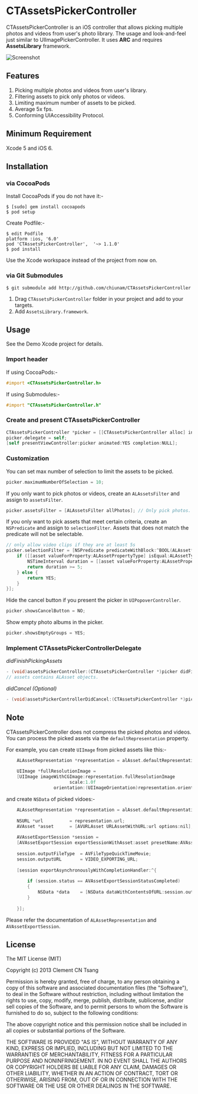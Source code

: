 # CTAssetsPickerController

CTAssetsPickerController is an iOS controller that allows picking multiple photos and videos from user's photo library. The usage and look-and-feel just similar to UIImagePickerController. It uses **ARC** and requires **AssetsLibrary** framework.

![Screenshot](https://raw.github.com/chiunam/CTAssetsPickerController/master/Screenshot.png "Screenshot")

## Features
1. Picking multiple photos and videos from user's library.
2. Filtering assets to pick only photos or videos.
3. Limiting maximum number of assets to be picked.
4. Average 5x fps.
5. Conforming UIAccessibility Protocol.

## Minimum Requirement
Xcode 5 and iOS 6.

## Installation

### via CocoaPods
Install CocoaPods if you do not have it:-
````
$ [sudo] gem install cocoapods
$ pod setup
````
Create Podfile:-
````
$ edit Podfile
platform :ios, '6.0'
pod 'CTAssetsPickerController',  '~> 1.1.0'
$ pod install
````
Use the Xcode workspace instead of the project from now on.

### via Git Submodules

````
$ git submodule add http://github.com/chiunam/CTAssetsPickerController
````
1. Drag `CTAssetsPickerController` folder in your project and add to your targets.
2. Add `AssetsLibrary.framework`.

## Usage

See the Demo Xcode project for details.

### Import header

If using CocoaPods:-
```` objective-c
#import <CTAssetsPickerController.h>
````
If using Submodules:-
```` objective-c
#import "CTAssetsPickerController.h"
````

### Create and present CTAssetsPickerController

```` objective-c
CTAssetsPickerController *picker = [[CTAssetsPickerController alloc] init];
picker.delegate = self;
[self presentViewController:picker animated:YES completion:NULL];
````

### Customization
You can set max number of selection to limit the assets to be picked.

```` objective-c
picker.maximumNumberOfSelection = 10;
````

If you only want to pick photos or videos, create an `ALAssetsFilter` and assign to `assetsFilter`.
```` objective-c
picker.assetsFilter = [ALAssetsFilter allPhotos]; // Only pick photos.
````    

If you only want to pick assets that meet certain criteria, create an `NSPredicate` and assign to `selectionFilter`.
Assets that does not match the predicate will not be selectable.
```` objective-c
// only allow video clips if they are at least 5s
picker.selectionFilter = [NSPredicate predicateWithBlock:^BOOL(ALAsset* asset, NSDictionary *bindings) {
    if ([[asset valueForProperty:ALAssetPropertyType] isEqual:ALAssetTypeVideo]) {
        NSTimeInterval duration = [[asset valueForProperty:ALAssetPropertyDuration] doubleValue];
        return duration >= 5;
    } else {
        return YES;
    }
}];
````    

Hide the cancel button if you present the picker in `UIPopoverController`.
```` objective-c
picker.showsCancelButton = NO;
````

Show empty photo albums in the picker.
```` objective-c
picker.showsEmptyGroups = YES;
````


### Implement CTAssetsPickerControllerDelegate

*didFinishPickingAssets*
```` objective-c
- (void)assetsPickerController:(CTAssetsPickerController *)picker didFinishPickingAssets:(NSArray *)assets
// assets contains ALAsset objects.
````

*didCancel (Optional)*
```` objective-c
- (void)assetsPickerControllerDidCancel:(CTAssetsPickerController *)picker;
````

## Note
CTAssetsPickerController does not compress the picked photos and videos. You can process the picked assets via the `defaultRepresentation` property.

For example, you can create `UIImage` from picked assets like this:-

```` objective-c
    ALAssetRepresentation *representation = alAsset.defaultRepresentation;
    
    UIImage *fullResolutionImage =
    [UIImage imageWithCGImage:representation.fullResolutionImage
                        scale:1.0f
                  orientation:(UIImageOrientation)representation.orientation];
````

and create `NSData` of picked vidoes:-

```` objective-c
    ALAssetRepresentation *representation = alAsset.defaultRepresentation;
    
    NSURL *url          = representation.url;
    AVAsset *asset      = [AVURLAsset URLAssetWithURL:url options:nil];
    
    AVAssetExportSession *session =
    [AVAssetExportSession exportSessionWithAsset:asset presetName:AVAssetExportPresetLowQuality];
    
    session.outputFileType  = AVFileTypeQuickTimeMovie;
    session.outputURL       = VIDEO_EXPORTING_URL;
    
    [session exportAsynchronouslyWithCompletionHandler:^{
        
        if (session.status == AVAssetExportSessionStatusCompleted)
        {
            NSData *data    = [NSData dataWithContentsOfURL:session.outputURL];
        }
        
    }];

````
Please refer the documentation of `ALAssetRepresentation` and `AVAssetExportSession`.

## License

 The MIT License (MIT)
 
 Copyright (c) 2013 Clement CN Tsang
 
 Permission is hereby granted, free of charge, to any person obtaining a copy
 of this software and associated documentation files (the "Software"), to deal
 in the Software without restriction, including without limitation the rights
 to use, copy, modify, merge, publish, distribute, sublicense, and/or sell
 copies of the Software, and to permit persons to whom the Software is
 furnished to do so, subject to the following conditions:
 
 The above copyright notice and this permission notice shall be included in
 all copies or substantial portions of the Software.
 
 THE SOFTWARE IS PROVIDED "AS IS", WITHOUT WARRANTY OF ANY KIND, EXPRESS OR
 IMPLIED, INCLUDING BUT NOT LIMITED TO THE WARRANTIES OF MERCHANTABILITY,
 FITNESS FOR A PARTICULAR PURPOSE AND NONINFRINGEMENT. IN NO EVENT SHALL THE
 AUTHORS OR COPYRIGHT HOLDERS BE LIABLE FOR ANY CLAIM, DAMAGES OR OTHER
 LIABILITY, WHETHER IN AN ACTION OF CONTRACT, TORT OR OTHERWISE, ARISING FROM,
 OUT OF OR IN CONNECTION WITH THE SOFTWARE OR THE USE OR OTHER DEALINGS IN
 THE SOFTWARE.
